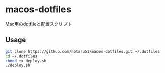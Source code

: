 # macos-dotfiles

Mac用のdotfileと配置スクリプト  

## Usage

```sh
git clone https://github.com/hotaru51/macos-dotfiles.git ~/.dotfiles
cd ~/.dotfiles
chmod +x deploy.sh
./deploy.sh
```
